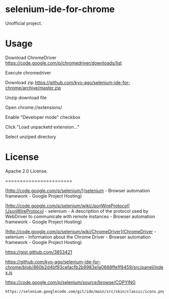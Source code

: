 selenium-ide-for-chrome
=======================

Unofficial project.

Usage
=======================

Download ChromeDriver https://code.google.com/p/chromedriver/downloads/list

Execute chromedriver

Download zip https://github.com/kyo-ago/selenium-ide-for-chrome/archive/master.zip

Unzip download file

Open chrome://extensions/

Enable "Developer mode" checkbox

Click "Load unpacketd extension..."

Select unziped directory

License
=======================
Apache 2.0 License.

=======================

[http://code.google.com/p/selenium/](selenium - Browser automation framework - Google Project Hosting)

[http://code.google.com/p/selenium/wiki/JsonWireProtocol](JsonWireProtocol - selenium - A description of the protocol used by WebDriver to communicate with remote instances - Browser automation framework - Google Project Hosting)

[http://code.google.com/p/selenium/wiki/ChromeDriver](ChromeDriver - selenium - Information about the Chrome Driver - Browser automation framework - Google Project Hosting)

https://gist.github.com/3853421

https://github.com/kyo-ago/selenium-ide-for-chrome/blob/860b2d4bf93cefacfb2b9983e1a0668ffe1f8459/src/panel/index.js

https://code.google.com/p/selenium/source/browse/COPYING

	https://selenium.googlecode.com/git/ide/main/src/skin/classic/icons.png
